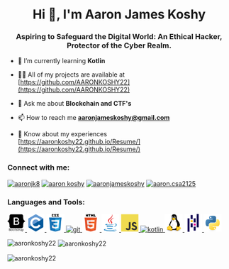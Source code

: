 <h1 align="center">Hi 👋, I'm Aaron James Koshy</h1>
<h3 align="center">Aspiring to Safeguard the Digital World: An Ethical Hacker, Protector of the Cyber Realm.</h3>

- 🌱 I’m currently learning **Kotlin**

- 👨‍💻 All of my projects are available at [https://github.com/AARONKOSHY22](https://github.com/AARONKOSHY22)

- 💬 Ask me about **Blockchain and CTF's**

- 📫 How to reach me **aaronjameskoshy@gmail.com**

- 📄 Know about my experiences [https://aaronkoshy22.github.io/Resume/](https://aaronkoshy22.github.io/Resume/)

<h3 align="left">Connect with me:</h3>
<p align="left">
<a href="https://twitter.com/aaronjk8" target="blank"><img align="center" src="https://raw.githubusercontent.com/rahuldkjain/github-profile-readme-generator/master/src/images/icons/Social/twitter.svg" alt="aaronjk8" height="30" width="40" /></a>
<a href="https://linkedin.com/in/aaron koshy" target="blank"><img align="center" src="https://raw.githubusercontent.com/rahuldkjain/github-profile-readme-generator/master/src/images/icons/Social/linked-in-alt.svg" alt="aaron koshy" height="30" width="40" /></a>
<a href="https://www.hackerrank.com/aaronjameskoshy" target="blank"><img align="center" src="https://raw.githubusercontent.com/rahuldkjain/github-profile-readme-generator/master/src/images/icons/Social/hackerrank.svg" alt="aaronjameskoshy" height="30" width="40" /></a>
<a href="https://www.hackerearth.com/aaron.csa2125" target="blank"><img align="center" src="https://raw.githubusercontent.com/rahuldkjain/github-profile-readme-generator/master/src/images/icons/Social/hackerearth.svg" alt="aaron.csa2125" height="30" width="40" /></a>
</p>

<h3 align="left">Languages and Tools:</h3>
<p align="left"> <a href="https://getbootstrap.com" target="_blank" rel="noreferrer"> <img src="https://raw.githubusercontent.com/devicons/devicon/master/icons/bootstrap/bootstrap-plain-wordmark.svg" alt="bootstrap" width="40" height="40"/> </a> <a href="https://www.cprogramming.com/" target="_blank" rel="noreferrer"> <img src="https://raw.githubusercontent.com/devicons/devicon/master/icons/c/c-original.svg" alt="c" width="40" height="40"/> </a> <a href="https://www.w3schools.com/css/" target="_blank" rel="noreferrer"> <img src="https://raw.githubusercontent.com/devicons/devicon/master/icons/css3/css3-original-wordmark.svg" alt="css3" width="40" height="40"/> </a> <a href="https://git-scm.com/" target="_blank" rel="noreferrer"> <img src="https://www.vectorlogo.zone/logos/git-scm/git-scm-icon.svg" alt="git" width="40" height="40"/> </a> <a href="https://www.w3.org/html/" target="_blank" rel="noreferrer"> <img src="https://raw.githubusercontent.com/devicons/devicon/master/icons/html5/html5-original-wordmark.svg" alt="html5" width="40" height="40"/> </a> <a href="https://www.java.com" target="_blank" rel="noreferrer"> <img src="https://raw.githubusercontent.com/devicons/devicon/master/icons/java/java-original.svg" alt="java" width="40" height="40"/> </a> <a href="https://developer.mozilla.org/en-US/docs/Web/JavaScript" target="_blank" rel="noreferrer"> <img src="https://raw.githubusercontent.com/devicons/devicon/master/icons/javascript/javascript-original.svg" alt="javascript" width="40" height="40"/> </a> <a href="https://kotlinlang.org" target="_blank" rel="noreferrer"> <img src="https://www.vectorlogo.zone/logos/kotlinlang/kotlinlang-icon.svg" alt="kotlin" width="40" height="40"/> </a> <a href="https://www.linux.org/" target="_blank" rel="noreferrer"> <img src="https://raw.githubusercontent.com/devicons/devicon/master/icons/linux/linux-original.svg" alt="linux" width="40" height="40"/> </a> <a href="https://pandas.pydata.org/" target="_blank" rel="noreferrer"> <img src="https://raw.githubusercontent.com/devicons/devicon/2ae2a900d2f041da66e950e4d48052658d850630/icons/pandas/pandas-original.svg" alt="pandas" width="40" height="40"/> </a> <a href="https://www.python.org" target="_blank" rel="noreferrer"> <img src="https://raw.githubusercontent.com/devicons/devicon/master/icons/python/python-original.svg" alt="python" width="40" height="40"/> </a> </p>

<p><img align="left" src="https://github-readme-stats.vercel.app/api/top-langs?username=aaronkoshy22&show_icons=true&locale=en&layout=compact" alt="aaronkoshy22" /></p>

<p>&nbsp;<img align="center" src="https://github-readme-stats.vercel.app/api?username=aaronkoshy22&show_icons=true&locale=en" alt="aaronkoshy22" /></p>

<p><img align="center" src="https://github-readme-streak-stats.herokuapp.com/?user=aaronkoshy22&" alt="aaronkoshy22" /></p>

